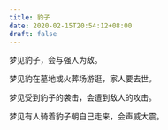 ```yaml
---
title: 豹子
date: 2020-02-15T20:54:12+08:00
draft: false
---
```


梦见豹子，会与强人为敌。<br>


梦见豹在墓地或火葬场游逛，家人要去世。<br>


梦见受到豹子的袭击，会遭到敌人的攻击。<br>


梦见有人骑着豹子朝自己走来，会声威大震。<br>
